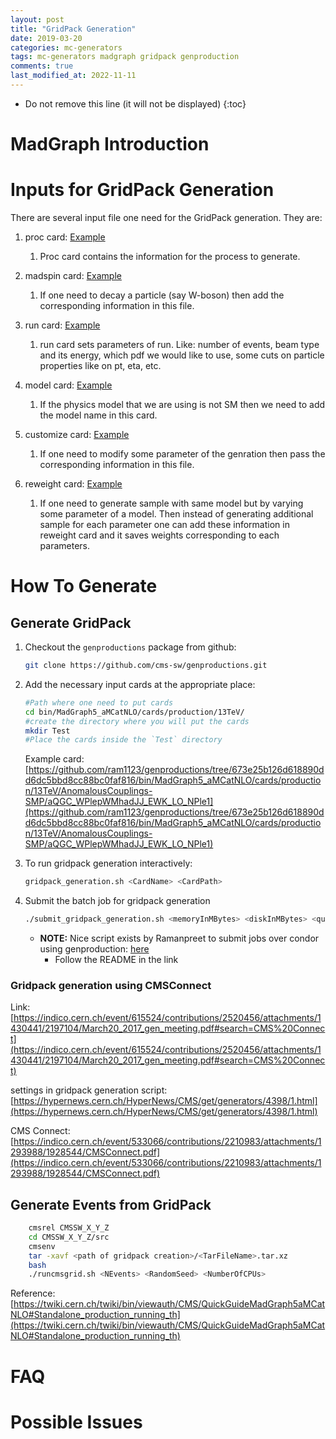 ```yaml
---
layout: post
title: "GridPack Generation"
date: 2019-03-20
categories: mc-generators
tags: mc-generators madgraph gridpack genproduction
comments: true
last_modified_at: 2022-11-11
---
```

* Do not remove this line (it will not be displayed)
{:toc}

# MadGraph Introduction

# Inputs for GridPack Generation
There are several input file one need for the GridPack generation. They are:
1. proc card: [Example](https://github.com/cms-sw/genproductions/blob/pre2017/bin/MadGraph5_aMCatNLO/cards/production/13TeV/VBS/VVjj_semileptonic/aQGC/aQGC_WPlepWMhadJJ_EWK_LO_NPle1_mjj100pt10/aQGC_WPlepWMhadJJ_EWK_LO_NPle1_mjj100pt10_proc_card.dat)
    1. Proc card contains the information for the process to generate.

3. madspin card: [Example](https://github.com/cms-sw/genproductions/blob/pre2017/bin/MadGraph5_aMCatNLO/cards/production/13TeV/VBS/VVjj_semileptonic/aQGC/aQGC_WPlepWMhadJJ_EWK_LO_NPle1_mjj100pt10/aQGC_WPlepWMhadJJ_EWK_LO_NPle1_mjj100pt10_madspin_card.dat)
    1. If one need to decay a particle (say W-boson) then add the corresponding information in this file.

1. run card: [Example](https://github.com/cms-sw/genproductions/blob/pre2017/bin/MadGraph5_aMCatNLO/cards/production/13TeV/VBS/VVjj_semileptonic/aQGC/aQGC_WPlepWMhadJJ_EWK_LO_NPle1_mjj100pt10/aQGC_WPlepWMhadJJ_EWK_LO_NPle1_mjj100pt10_run_card.dat)
    1. run card sets parameters of run. Like: number of events, beam type and its energy, which pdf we would like to use, some cuts on particle properties like on pt, eta, etc.


4. model card: [Example](https://github.com/cms-sw/genproductions/blob/pre2017/bin/MadGraph5_aMCatNLO/cards/production/13TeV/VBS/VVjj_semileptonic/aQGC/aQGC_WPlepWMhadJJ_EWK_LO_NPle1_mjj100pt10/aQGC_WPlepWMhadJJ_EWK_LO_NPle1_mjj100pt10_extramodels.dat)
    1. If the physics model that we are using is not SM then we need to add the model name in this card.
6. customize card: [Example](https://github.com/cms-sw/genproductions/blob/pre2017/bin/MadGraph5_aMCatNLO/cards/production/13TeV/VBS/VVjj_semileptonic/aQGC/aQGC_WPlepWMhadJJ_EWK_LO_NPle1_mjj100pt10/aQGC_WPlepWMhadJJ_EWK_LO_NPle1_mjj100pt10_customizecards.dat)
    1. If one need to modify some parameter of the genration then pass the corresponding information in this file.
5. reweight card: [Example](https://github.com/cms-sw/genproductions/blob/pre2017/bin/MadGraph5_aMCatNLO/cards/production/13TeV/VBS/VVjj_semileptonic/aQGC/aQGC_WPlepWMhadJJ_EWK_LO_NPle1_mjj100pt10/aQGC_WPlepWMhadJJ_EWK_LO_NPle1_mjj100pt10_reweight_card.dat)
    1. If one need to generate sample with same model but by varying some parameter of a model. Then instead of generating additional sample for each parameter one can add these information in reweight card and it saves weights corresponding to each parameters.

# How To Generate

## Generate GridPack

1. Checkout the `genproductions` package from github:
    ```bash
    git clone https://github.com/cms-sw/genproductions.git
    ```
1. Add the necessary input cards at the appropriate place:
    ```bash
    #Path where one need to put cards
    cd bin/MadGraph5_aMCatNLO/cards/production/13TeV/
    #create the directory where you will put the cards
    mkdir Test
    #Place the cards inside the `Test` directory
    ```
    Example card:
    [https://github.com/ram1123/genproductions/tree/673e25b126d618890dd6dc5bbd8cc88bc0faf816/bin/MadGraph5_aMCatNLO/cards/production/13TeV/AnomalousCouplings-SMP/aQGC_WPlepWMhadJJ_EWK_LO_NPle1](https://github.com/ram1123/genproductions/tree/673e25b126d618890dd6dc5bbd8cc88bc0faf816/bin/MadGraph5_aMCatNLO/cards/production/13TeV/AnomalousCouplings-SMP/aQGC_WPlepWMhadJJ_EWK_LO_NPle1)

1. To run gridpack generation interactively:
    ```bash
    gridpack_generation.sh <CardName> <CardPath>
    ```
1. Submit the batch job for gridpack generation
    ```bash
    ./submit_gridpack_generation.sh <memoryInMBytes> <diskInMBytes> <queueForMasterJob> <name of process card without _proc_card.dat> <folder containing cards relative to current location> <queue>
    ```

    - **NOTE:** Nice script exists by Ramanpreet to submit jobs over condor using genproduction: [here](https://github.com/singh-ramanpreet/genproductions/tree/submit-singlejob-condor/bin/MadGraph5_aMCatNLO)
        - Follow the README in the link

### Gridpack generation using CMSConnect

Link: [https://indico.cern.ch/event/615524/contributions/2520456/attachments/1430441/2197104/March20_2017_gen_meeting.pdf#search=CMS%20Connect](https://indico.cern.ch/event/615524/contributions/2520456/attachments/1430441/2197104/March20_2017_gen_meeting.pdf#search=CMS%20Connect)

settings in gridpack generation script: [https://hypernews.cern.ch/HyperNews/CMS/get/generators/4398/1.html](https://hypernews.cern.ch/HyperNews/CMS/get/generators/4398/1.html)

CMS Connect: [https://indico.cern.ch/event/533066/contributions/2210983/attachments/1293988/1928544/CMSConnect.pdf](https://indico.cern.ch/event/533066/contributions/2210983/attachments/1293988/1928544/CMSConnect.pdf)

## Generate Events from GridPack

```bash
    cmsrel CMSSW_X_Y_Z
    cd CMSSW_X_Y_Z/src
    cmsenv
    tar -xavf <path of gridpack creation>/<TarFileName>.tar.xz
    bash
    ./runcmsgrid.sh <NEvents> <RandomSeed> <NumberOfCPUs>
```

Reference: [https://twiki.cern.ch/twiki/bin/viewauth/CMS/QuickGuideMadGraph5aMCatNLO#Standalone_production_running_th](https://twiki.cern.ch/twiki/bin/viewauth/CMS/QuickGuideMadGraph5aMCatNLO#Standalone_production_running_th)

# FAQ

# Possible Issues



